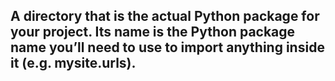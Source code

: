 ## A directory that is the actual Python package for your project. Its name is the Python package name you’ll need to use to import anything inside it (e.g. mysite.urls).